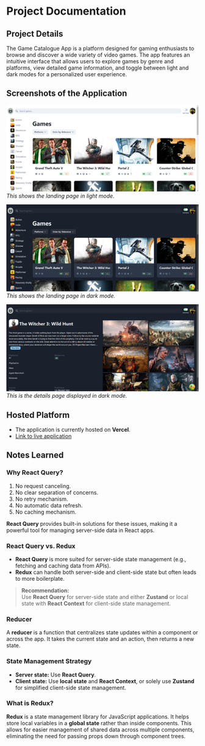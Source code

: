 # Project Documentation

## Project Details
The Game Catalogue App is a platform designed for gaming enthusiasts to browse and discover a wide variety of video games. The app features an intuitive interface that allows users to explore games by genre and platforms, view detailed game information, and toggle between light and dark modes for a personalized user experience.

## Screenshots of the Application

![Light Mode Landing Page](screenshots/landingPageLight.png)
_This shows the landing page in light mode._

![Dark Mode Landing Page](screenshots/landingPageDark.png)
_This shows the landing page in dark mode._

![Details Page](screenshots/detailsPageDark.png)
_This is the details page displayed in dark mode._

## Hosted Platform

- The application is currently hosted on **Vercel**.
- [Link to live application](https://game-catalogue-app.vercel.app/)

## Notes Learned

### Why React Query?

1. No request canceling.
2. No clear separation of concerns.
3. No retry mechanism.
4. No automatic data refresh.
5. No caching mechanism.

**React Query** provides built-in solutions for these issues, making it a powerful tool for managing server-side data in React apps.

### React Query vs. Redux

- **React Query** is more suited for server-side state management (e.g., fetching and caching data from APIs).
- **Redux** can handle both server-side and client-side state but often leads to more boilerplate.

> **Recommendation:**  
> Use **React Query** for server-side state and either **Zustand** or local state with **React Context** for client-side state management.

### Reducer

A **reducer** is a function that centralizes state updates within a component or across the app. It takes the current state and an action, then returns a new state.

### State Management Strategy

- **Server state:** Use **React Query**.
- **Client state:** Use **local state** and **React Context**, or solely use **Zustand** for simplified client-side state management.

### What is Redux?

**Redux** is a state management library for JavaScript applications. It helps store local variables in a **global state** rather than inside components. This allows for easier management of shared data across multiple components, eliminating the need for passing props down through component trees.
